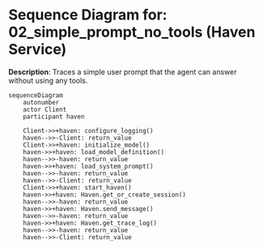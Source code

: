 # Sequence Diagram for: 02_simple_prompt_no_tools (Haven Service)

**Description**: Traces a simple user prompt that the agent can answer without using any tools.

```mermaid
sequenceDiagram
    autonumber
    actor Client
    participant haven

    Client->>+haven: configure_logging()
    haven-->>-Client: return_value
    Client->>+haven: initialize_model()
    haven->>+haven: load_model_definition()
    haven-->>-haven: return_value
    haven->>+haven: load_system_prompt()
    haven-->>-haven: return_value
    haven-->>-Client: return_value
    Client->>+haven: start_haven()
    haven->>+haven: Haven.get_or_create_session()
    haven-->>-haven: return_value
    haven->>+haven: Haven.send_message()
    haven-->>-haven: return_value
    haven->>+haven: Haven.get_trace_log()
    haven-->>-haven: return_value
    haven-->>-Client: return_value
```